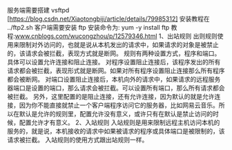 服务端需要搭建
vsftpd [https://blog.csdn.net/Xiaotongbiji/article/details/79985312]
安装教程在 ../ftp2.sh
客户端需要安装
ftp 
安装命令为:
yum -y install ftp
教程:www.cnblogs.com/wucongzhou/p/12579346.html
1、出站规则
出则规则使用来限制对外访问的，也就是说从本机发出的请求中，如果请求的对象是被禁止的，该请求会被拦截，表现方式就是断网。
规则有两种设置方式，程序和端口。具体可以设置允许连接和阻止连接。
对程序设置阻止连接后，该程序发出的所有请求都会被拦截，表现形式就是断网。如果对所有程序设置阻止连接那么所有程序都会被断网。
对端口设置阻止连接后，本机向外的请求中，如果请求的远程服务器端口是设置的端口，那么请求会被拦截。可以设置所有端口，那么所有请求都会被拦截。
另外，这里配置的是阻止连接，还有允许连接，因为默认的就是允许连接，因为你不能直接就禁止一个客户端程序访问它的服务器，比如网易云音乐。所以在默认是允许的规则里，配置允许没有意义，或许只有在默认是禁止访问的时候，配置允许才有意义。
2、入站规则
入站规则是用来限制远程主机访问本机的服务的，就是说，本机接收的请求中如果被请求的程序或具体端口是被限制的，该请求被拦截。
入站规则的使用方式跟出站规则一样。
